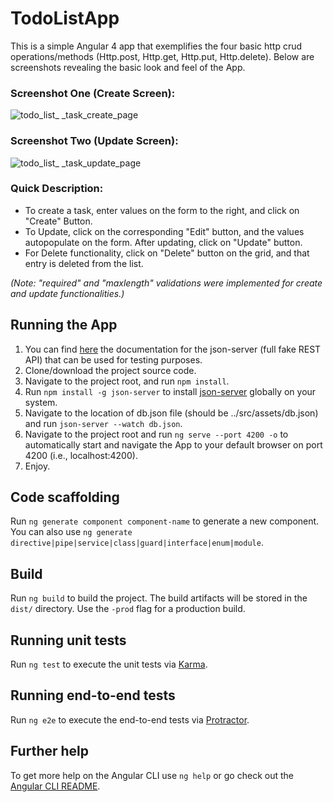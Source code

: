 # TodoListApp

This is a simple Angular 4 app that exemplifies the four basic http crud operations/methods (Http.post, Http.get, Http.put, Http.delete). Below are screenshots revealing the basic look and feel of the App. 

### Screenshot One (Create Screen):
![todo_list_ _task_create_page](https://user-images.githubusercontent.com/17477556/36068903-51222e66-0ea5-11e8-895d-24784d4a4b4f.png)

### Screenshot Two (Update Screen):
![todo_list_ _task_update_page](https://user-images.githubusercontent.com/17477556/36069176-4f1e5c84-0eaa-11e8-889b-48f62b6fd371.png)

### Quick Description:
- To create a task, enter values on the form to the right, and click on "Create" Button. 
- To Update, click on the corresponding "Edit" button, and the values autopopulate on the form. After updating, click on "Update" button. 
- For Delete functionality, click on "Delete" button on the grid, and that entry is deleted from the list. 

*(Note: "required" and "maxlength" validations were implemented for create and update functionalities.)*


## Running the App
1. You can find [here](https://github.com/typicode/json-server) the documentation for the json-server (full fake REST API) that can be used for testing purposes. 
2. Clone/download the project source code.
3. Navigate to the project root, and run `npm install`.
4. Run `npm install -g json-server` to install [json-server](https://github.com/typicode/json-server) globally on your system.
5. Navigate to the location of db.json file (should be ../src/assets/db.json) and run `json-server --watch db.json`.
6. Navigate to the project root and run `ng serve --port 4200 -o` to automatically start and navigate the App to your default browser on port 4200 (i.e., localhost:4200).
7. Enjoy.


## Code scaffolding

Run `ng generate component component-name` to generate a new component. You can also use `ng generate directive|pipe|service|class|guard|interface|enum|module`.

## Build

Run `ng build` to build the project. The build artifacts will be stored in the `dist/` directory. Use the `-prod` flag for a production build.

## Running unit tests

Run `ng test` to execute the unit tests via [Karma](https://karma-runner.github.io).

## Running end-to-end tests

Run `ng e2e` to execute the end-to-end tests via [Protractor](http://www.protractortest.org/).

## Further help

To get more help on the Angular CLI use `ng help` or go check out the [Angular CLI README](https://github.com/angular/angular-cli/blob/master/README.md).
